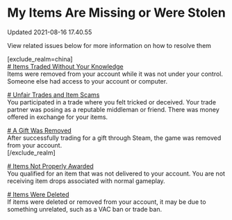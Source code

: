 # My Items Are Missing or Were Stolen
Updated 2021-08-16 17.40.55

View related issues below for more information on how to resolve them  
  
[exclude_realm=china]  
[# Items Traded Without Your Knowledge
](
https://help.steampowered.com/en/faqs/view/3B6E-B322-2400-8D24)  
Items were removed from your account while it was not under your control. Someone else had access to your account or computer.  
  
[# Unfair Trades and Item Scams
](https://help.steampowered.com/en/faqs/view/18A5-167F-C27B-64A0)  
You participated in a trade where you felt tricked or deceived. Your trade partner was posing as a reputable middleman or friend. There was money offered in exchange for your items.  
  
[# A Gift Was Removed
](https://help.steampowered.com/en/faqs/view/558E-7FF0-1C5C-D1EE)  
After successfully trading for a gift through Steam, the game was removed from your account.  
[/exclude_realm]  
  
[# Items Not Properly Awarded
](https://help.steampowered.com/en/faqs/view/52E6-2DF8-205B-6561)  
You qualified for an item that was not delivered to your account. You are not receiving item drops associated with normal gameplay.  
  
[# Items Were Deleted
](https://help.steampowered.com/en/faqs/view/6E56-1261-A719-8D4F)  
If items were deleted or removed from your account, it may be due to something unrelated, such as a VAC ban or trade ban.  
  
